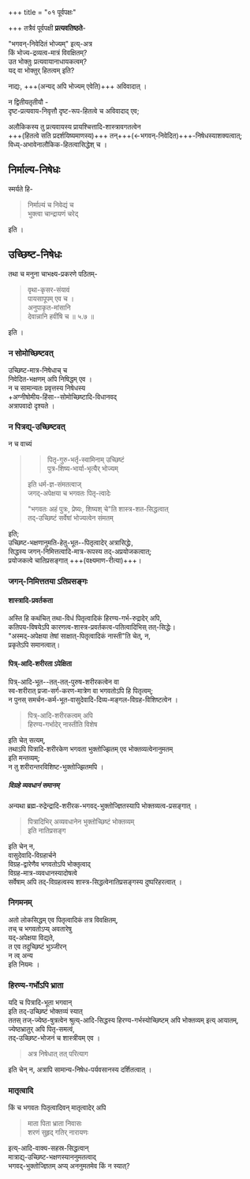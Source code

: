 +++
title = "०१ पूर्वपक्षः"

+++
तत्रैवं पूर्वपक्षी **प्रत्यवतिष्ठते**-  

"भगवन्-निवेदितं भोज्यम्" इत्य्-अत्र   
किं भोज्य-द्रव्यत्व-मात्रं विवक्षितम्?  
उत भोक्तुः प्रत्यवायानाधायकत्वम्?  
यद् वा भोक्तुर् हितत्वम् इति?  

नाद्यः, +++(अन्यद् अपि भोज्यम् एवेति)+++ अविवादात् ।  


न द्वितीयतृतीयौ -  
दृष्ट-प्रत्यवाय-निवृत्तौ दृष्ट-रूप-हितत्वे च अविवादाद् एव;  

अलौकिकस्य तु प्रत्यवायस्य प्रायश्चित्तादि-शास्त्रावगतत्वेन  
+++(हितत्वे सति प्रदर्शयिष्यमाणस्य)+++ तन्+++(←भगवन्-निवेदित)+++-निषेधस्याशक्यत्वात्;  
विध्य्-अभावेनालौकिक-हितत्वासिद्धेश् च ।  

## निर्माल्य-निषेधः
स्मर्यते हि-

> निर्माल्यं च निवेद्यं च  
> भुक्त्वा चान्द्रायणं चरेद् 

इति । 

## उच्छिष्ट-निषेधः
तथा च मनुना चाभक्ष्य-प्रकरणे पठितम्-  

> वृथा-कृसर-संयावं  
> पायसापूपम् एव च ।  
> अनुपाकृत-मांसानि  
> देवान्नानि हवींषि च ॥ ५.७ ॥

इति ।  

### न सोमोच्छिष्टवत्
उच्छिष्ट-मात्र-निषेधाच् च  
निवेदित-भक्षणम् अपि निषिद्धम् एव ।  
न च सामान्यतः प्रवृत्तस्य निषेधस्य  
+अग्नीषोमीय-हिंसा--सोमोच्छिष्टादि-विधानवद्  
अत्रापवादो दृश्यते । 

### न पित्रद्य्-उच्छिष्टवत्
न च वाच्यं  

> > पितृ-गुरु-भर्तृ-स्वामिनाम् उच्छिष्टं  
पुत्र-शिष्य-भार्या-भृत्यैर् भोज्यम् 
>
> इति धर्म-ज्ञ-संमतत्वाज्  
जगद्-अपेक्षया च भगवतः पितृ-त्वादेः  
>
> "भगवतः अहं पुत्रः, प्रेष्यः, शिष्यश् चे"ति शास्त्र-शत-सिद्धत्वात्  
> तद्-उच्छिष्टं सर्वेषां भोज्यत्वेन संमतम् 

इति;  
उच्छिष्ट-भक्षणानुमति-हेतु-भूत--पितृत्वादेर् अत्रासिद्धेः,  
सिद्धस्य जगन्-निमित्तत्वादि-मात्र-रूपस्य तद्-अप्रयोजकत्वात्;  
प्रयोजकत्वे चातिप्रसङ्गात् +++(वक्ष्यमाण-रीत्या)+++।  

### जगन्-निमित्ततया ऽतिप्रसङ्गः
#### शास्त्रादि-प्रवर्तकता
अस्ति हि कथंचित् तथा-विधं पितृत्वादिकं हिरण्य-गर्भ-रुद्रादेर् अपि,  
कतिपय-विषयेऽपि कारणत्व-शास्त्र-प्रवर्तकत्व-पतित्वादिभिस् तत्-सिद्धेः।  
"अस्मद्-अपेक्षया तेषां साक्षात्-पितृत्वादिकं नास्ती"ति चेत्, न,  
प्रकृतेऽपि समानत्वात्।  

#### पित्र्-आदि-शरीरता ऽपेक्षिता
पित्र्-आदि-भूत--तत्-तत्-पुरुष-शरीरकत्वेन वा  
स्व-शरीरात् प्रजा-सर्ग-करण-मात्रेण वा भगवतोऽपि हि पितृत्वम्;  
न पुनस् समर्चन-कर्म-भूत-वासुदेवादि-दिव्य-मङ्गल-विग्रह-विशिष्टत्वेन ।  

> पित्र्-आदि-शरीरकत्वम् अपि  
हिरण्य-गर्भादेर् नास्तीति विशेष  

इति चेत् सत्यम्,  
तथाऽपि पित्रादि-शरीरकेण भगवता भुक्तोज्झितम् एव भोक्तव्यत्वेनानुमतम्  
इति मन्तव्यम्;  
न तु शरीरान्तरविशिष्ट-भुक्तोज्झितमपि ।  

##### विग्रहे व्यवधानं समानम्
अन्यथा ब्रह्म-रुद्रेन्द्रादि-शरीरक-भगवद्-भुक्तोज्ज्ञितस्यापि भोक्तव्यत्व-प्रसङ्गात् ।  

> पित्रादिभिर् अव्यवधानेन भुक्तोच्छिष्टं भोक्तव्यम्  
> इति नातिप्रसङ्ग 

इति चेन् न,  
वासुदेवादि-विग्रहार्चने  
विग्रह-द्वारेणैव भगवतोऽपि भोक्तृत्वाद्  
विग्रह-मात्र-व्यवधानस्यादोषत्वे  
सर्वेषाम् अपि तद्-विग्रहत्वस्य शास्त्र-सिद्धत्वेनातिप्रसङ्गस्य दुष्परिहरत्वात् । 

### निगमनम्
अतो लोकसिद्धम् एव पितृत्वादिकं तत्र विवक्षितम्,  
तच् च भगवतोऽप्य् अवतारेषु  
यद्-अपेक्षया विद्यते,  
त एव तदुच्छिष्टं भुञ्जीरन्  
न त्व् अन्य  
इति नियमः । 

### हिरण्य-गर्भोऽपि भ्राता
यदि च पित्रादि-भूता भगवान्  
इति तद्-उच्छिष्टं भोक्तव्यं स्यात्  
ततस् तज्-ज्येष्ठ-षुत्रत्वेन श्रुत्य्-आदि-सिद्धस्य हिरण्य-गर्भस्योच्छिष्टम् अपि भोक्तव्यम् इत्य् आयातम्,  
ज्येष्ठभ्रातुर् अपि पितृ-समत्वं,  
तद्-उच्छिष्ट-भोजनं च शास्त्रीयम् एव । 

> अत्र निषेधात् तत् परित्याग 

इति चेन् न, अत्रापि सामान्य-निषेध-पर्यवसानस्य दर्शितत्वात् । 

### मातृत्वादि
किं च भगवतः पितृत्वादिवन् मातृत्वादेर् अपि 

> माता पिता भ्राता निवासः  
> शरणं सुहृद् गतिर् नारायणः 

इत्य्-आदि-वाक्य-सहस्र-सिद्धत्वान्  
मात्राद्य्-उच्छिष्ट-भक्षणस्याननुमतत्वाद्  
भगवद्-भुक्तोज्ज्ञितम् अप्य् अननुमतमेव किं न स्यात्?

